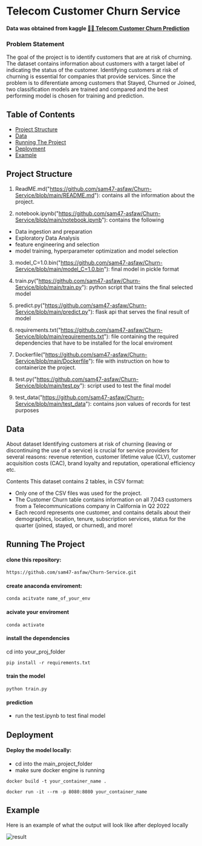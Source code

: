 # Telecom Customer Churn Service
#### Data was obtained from kaggle [🙁📡 Telecom Customer Churn Prediction](https://www.kaggle.com/datasets/shilongzhuang/telecom-customer-churn-by-maven-analytics)
### Problem Statement
The goal of the project is to identify customers that are at risk of churning. The dataset contains information about customers with a target label of indicating the status of the customer.
Identifying customers at risk of churning is essential for companies that provide services. Since the problem is to diferentiate among customers that Stayed, Churned or Joined, two classification models are trained and compared and the best performing model is chosen for training and prediction.

## Table of Contents

- [Project Structure](#projectstr)
- [Data](#data)
- [Running The Project](#run)
- [Deployment](#deploy)
- [Example](#example)


## Project Structure
1. ReadME.md("https://github.com/sam47-asfaw/Churn-Service/blob/main/README.md"): contains all the information about the project.

2. notebook.ipynb("https://github.com/sam47-asfaw/Churn-Service/blob/main/notebook.ipynb"): contains the following  
 * Data ingestion and preparation
 * Exploratory Data Analysis
 * feature engineering and selection
 * model training, hyperparameter optimization and model selection

3. model_C=1.0.bin("https://github.com/sam47-asfaw/Churn-Service/blob/main/model_C=1.0.bin"): final model in pickle format
   
4. train.py("https://github.com/sam47-asfaw/Churn-Service/blob/main/train.py"): python script that trains the final selected model



5. predict.py("https://github.com/sam47-asfaw/Churn-Service/blob/main/predict.py"): flask api that serves the final result of model

6. requirements.txt("https://github.com/sam47-asfaw/Churn-Service/blob/main/requirements.txt"): file containing the required dependencies that have to be installed for the local enviroment

7. Dockerfile("https://github.com/sam47-asfaw/Churn-Service/blob/main/Dockerfile"): file with instruction on how to containerize the project.

8. test.py("https://github.com/sam47-asfaw/Churn-Service/blob/main/test.py"): script used to test the final model

9. test_data("https://github.com/sam47-asfaw/Churn-Service/blob/main/test_data"): contains json values of records for test purposes 

## Data
About dataset
  Identifying customers at risk of churning (leaving or discontinuing the use of a service) is crucial for service providers for several    reasons: revenue retention, customer lifetime value (CLV), customer acquisition costs (CAC), brand loyalty and reputation, operational 
  efficiency etc.
  
Contents
 This dataset contains 2 tables, in CSV format:
* Only one of the CSV files was used for the project. 
* The Customer Churn table contains information on all 7,043 customers from a Telecommunications company in California in Q2 2022
* Each record represents one customer, and contains details about their demographics, location, tenure, subscription services, status for the quarter (joined, stayed, or churned), and more!

## Running The Project

#### clone this repository:
```
https://github.com/sam47-asfaw/Churn-Service.git
```
#### create anaconda enviroment:
```
conda acitvate name_of_your_env
```

#### acivate your enviroment
```
conda activate
```

#### install the dependencies
cd into your_proj_folder
```
pip install -r requirements.txt
```
#### train the model
```
python train.py
```
#### prediction
* run the test.ipynb to test final model
  
## Deployment
#### Deploy the model locally:
* cd into the main_project_folder
* make sure docker engine is running
```
docker build -t your_container_name .

```
```
docker run -it --rm -p 8080:8080 your_container_name

```

## Example
Here is an example of what the output will look like after deployed locally

![result](https://github.com/sam47-asfaw/Churn-Service/assets/62788450/50575e68-39c6-4a37-a31b-f54d3c8cd55c)

